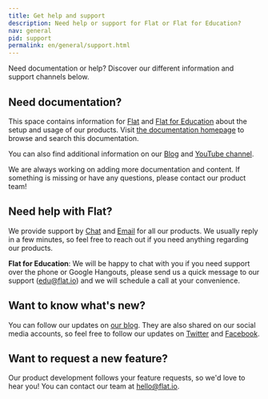 ```yaml
---
title: Get help and support
description: Need help or support for Flat or Flat for Education?
nav: general
pid: support
permalink: en/general/support.html
---
```


Need documentation or help? Discover our different information and support channels below.

## Need documentation?

This space contains information for [Flat](https://flat.io) and [Flat for Education](https://flat.io/edu) about the setup and usage of our products. Visit [the documentation homepage]({{site.baseurl}}/) to browse and search this documentation.

You can also find additional information on our [Blog](https://blog.flat.io) and [YouTube channel](https://www.youtube.com/flat-io).

We are always working on adding more documentation and content. If something is missing or have any questions, please contact our product team!

## Need help with Flat?

We provide support by [Chat](https://flat.io/support) and [Email](mailto:hello@flat.io) for all our products. We usually reply in a few minutes, so feel free to reach out if you need anything regarding our products.

**Flat for Education**: We will be happy to chat with you if you need support over the phone or Google Hangouts, please send us a quick message to our support ([edu@flat.io](mailto:edu@flat.io)) and we will schedule a call at your convenience.

## Want to know what's new?

You can follow our updates on [our blog](https://blog.flat.io). They are also shared on our social media accounts, so feel free to follow our updates on [Twitter](https://twitter.com/flat_io) and [Facebook](https://www.facebook.com/flat.io).

## Want to request a new feature?

Our product development follows your feature requests, so we'd love to hear you! You can contact our team at [hello@flat.io](mailto:hello@flat.io).
